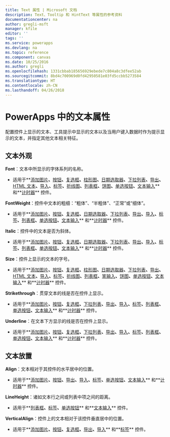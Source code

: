 ```yaml
---
title: Text 属性 | Microsoft 文档
description: Text、Tooltip 和 HintText 等属性的参考资料
documentationcenter: na
author: gregli-msft
manager: kfile
editor: ''
tags: ''
ms.service: powerapps
ms.devlang: na
ms.topic: reference
ms.component: canvas
ms.date: 10/25/2016
ms.author: gregli
ms.openlocfilehash: 1331cbbab185656929ebede7c804a8c3dfee52ab
ms.sourcegitcommit: 8bd4c700969d0fd42950581e03fd5ccbb5273584
ms.translationtype: HT
ms.contentlocale: zh-CN
ms.lasthandoff: 04/26/2018
---
```

# <a name="text-properties-in-powerapps"></a>PowerApps 中的文本属性
配置控件上显示的文本、工具提示中显示的文本以及当用户键入数据时作为提示显示的文本，并指定其他文本相关特征。

## <a name="text-appearance"></a>文本外观
**Font**：文本中所显示的字体系列的名称。

* 适用于**[添加图片](control-add-picture.md)**、**[按钮](control-button.md)**、**[复选框](control-check-box.md)**、**[柱形图](control-column-line-chart.md)**、**[日期选取器](control-date-picker.md)**、**[下拉列表](control-drop-down.md)**、**[导出](control-export-import.md)**、**[HTML 文本](control-html-text.md)**、**[导入](control-export-import.md)**、**[标签](control-text-box.md)**、**[折线图](control-column-line-chart.md)**、**[列表框](control-list-box.md)**、**[饼图](control-pie-chart.md)**、**[单选按钮](control-radio.md)**、**[文本输入](control-text-input.md)** 和**[计时器](control-timer.md)** 控件。

**FontWeight**：控件中文本的粗细：“粗体”、“半粗体”、“正常”或“细体”。

* 适用于**[添加图片](control-add-picture.md)**、**[按钮](control-button.md)**、**[复选框](control-check-box.md)**、**[日期选取器](control-date-picker.md)**、**[下拉列表](control-drop-down.md)**、**[导出](control-export-import.md)**、**[导入](control-export-import.md)**、**[标签](control-text-box.md)**、**[列表框](control-list-box.md)**、**[单选按钮](control-radio.md)**、**[文本输入](control-text-input.md)** 和**[计时器](control-timer.md)** 控件。

**Italic**：控件中的文本是否为斜体。

* 适用于**[添加图片](control-add-picture.md)**、**[按钮](control-button.md)**、**[复选框](control-check-box.md)**、**[日期选取器](control-date-picker.md)**、**[下拉列表](control-drop-down.md)**、**[导出](control-export-import.md)**、**[导入](control-export-import.md)**、**[标签](control-text-box.md)**、**[列表框](control-list-box.md)**、**[单选按钮](control-radio.md)**、**[文本输入](control-text-input.md)** 和**[计时器](control-timer.md)** 控件。

**Size**：控件上显示的文本的字号。

* 适用于**[添加图片](control-add-picture.md)**、**[按钮](control-button.md)**、**[复选框](control-check-box.md)**、**[柱形图](control-column-line-chart.md)**、**[日期选取器](control-date-picker.md)**、**[下拉列表](control-drop-down.md)**、**[导出](control-export-import.md)**、**[HTML 文本](control-html-text.md)**、**[导入](control-export-import.md)**、**[标签](control-text-box.md)**、**[折线图](control-column-line-chart.md)**、**[列表框](control-list-box.md)**、**[笔输入](control-pen-input.md)**、**[饼图](control-pie-chart.md)**、**[单选按钮](control-radio.md)**、**[文本输入](control-text-input.md)** 和**[计时器](control-timer.md)** 控件。

**Strikethrough**：贯穿文本的线是否在控件上显示。

* 适用于**[添加图片](control-add-picture.md)**、**[按钮](control-button.md)**、**[复选框](control-check-box.md)**、**[下拉列表](control-drop-down.md)**、**[导出](control-export-import.md)**、**[导入](control-export-import.md)**、**[标签](control-text-box.md)**、**[列表框](control-list-box.md)**、**[单选按钮](control-radio.md)**、**[文本输入](control-text-input.md)** 和**[计时器](control-timer.md)** 控件。

**Underline**：在文本下方显示的线是否在控件上显示。

* 适用于**[添加图片](control-add-picture.md)**、**[按钮](control-button.md)**、**[复选框](control-check-box.md)**、**[下拉列表](control-drop-down.md)**、**[导出](control-export-import.md)**、**[导入](control-export-import.md)**、**[标签](control-text-box.md)**、**[列表框](control-list-box.md)**、**[单选按钮](control-radio.md)**、**[文本输入](control-text-input.md)** 和**[计时器](control-timer.md)** 控件。

## <a name="text-placement"></a>文本放置
**Align**：文本相对于其控件的水平居中的位置。

* 适用于**[添加图片](control-add-picture.md)**、**[按钮](control-button.md)**、**[导出](control-export-import.md)**、**[导入](control-export-import.md)**、**[标签](control-text-box.md)**、**[单选按钮](control-radio.md)**、**[文本输入](control-text-input.md)** 和**[计时器](control-timer.md)** 控件。

**LineHeight**：诸如文本行之间或列表中项之间的距离。

* 适用于**[列表框](control-list-box.md)**、**[标签](control-text-box.md)**、**[单选按钮](control-radio.md)** 和**[文本输入](control-text-input.md)** 控件。

**VerticalAlign**：控件上的文本相对于该控件垂直居中的位置。

* 适用于**[添加图片](control-add-picture.md)**、**[按钮](control-button.md)**、**[复选框](control-check-box.md)**、**[导出](control-export-import.md)**、**[导入](control-export-import.md)** 和**[标签](control-text-box.md)** 控件。

